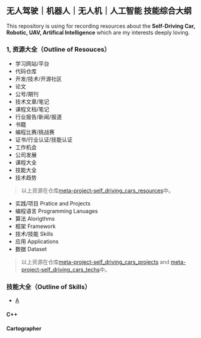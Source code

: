 ## 无人驾驶｜机器人｜无人机｜人工智能 技能综合大纲

This repository is using for recording resources about the **Self-Driving Car, Robotic, UAV, Artifical Intelligence** which are my interests deeply loving.
### 1, 资源大全（Outline of Resouces）
- 学习网站/平台
- 代码仓库
- 开发/技术/开源社区
- 论文
- 公号/期刊
- 技术文章/笔记
- 课程文档/笔记
- 行业报告/新闻/报道
- 书籍
- 编程比赛/挑战赛
- 证书/行业认证/技能认证
- 工作机会
- 公司发展
- 课程大全
- 技能大全
- 技术趋势
> 以上资源在仓库[meta-project-self_driving_cars_resources](https://github.com/linksdl/meta-project-self_driving_cars_resources)中。
- 实践/项目 Pratice and Projects
- 编程语言 Programming Lanuages
- 算法 Alorigthms
- 框架 Framework
- 技术/技能 Skills
- 应用 Applications
- 数据 Dataset
> 以上资源在仓库[meta-project-self_driving_cars_projects](https://github.com/linksdl/meta-project-self_driving_cars_projects) and [meta-project-self_driving_cars_techs](https://github.com/linksdl/meta-project-self_driving_cars_techs)中。


### 技能大全（Outline of Skills）
- [A](#a)



#### C++
#### Cartographer
